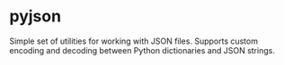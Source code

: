 # pyjson

Simple set of utilities for working with JSON files. Supports custom encoding and decoding between Python dictionaries and JSON strings.
